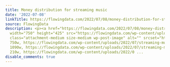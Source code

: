 ```yaml
---
title: Money distribution for streaming music
date: '2022-07-08'
linkTitle: https://flowingdata.com/2022/07/08/money-distribution-for-streaming-music/
source: FlowingData
description: <p><a href="https://flowingdata.com/2022/07/08/money-distribution-for-streaming-music/"><img
  width="750" height="425" src="https://flowingdata.com/wp-content/uploads/2022/07/streaming-music-money-750x425.png"
  class="attachment-medium size-medium wp-post-image" alt="" srcset="https://flowingdata.com/wp-content/uploads/2022/07/streaming-music-money-750x425.png
  750w, https://flowingdata.com/wp-content/uploads/2022/07/streaming-music-money-1090x617.png
  1090w, https://flowingdata.com/wp-content/uploads/2022/07/streaming-music-money-210x119.png
  210w, https://flowingdata.com/wp-content/uploads/2022/0 ...
disable_comments: true
---
```

<p><a href="https://flowingdata.com/2022/07/08/money-distribution-for-streaming-music/"><img width="750" height="425" src="https://flowingdata.com/wp-content/uploads/2022/07/streaming-music-money-750x425.png" class="attachment-medium size-medium wp-post-image" alt="" srcset="https://flowingdata.com/wp-content/uploads/2022/07/streaming-music-money-750x425.png 750w, https://flowingdata.com/wp-content/uploads/2022/07/streaming-music-money-1090x617.png 1090w, https://flowingdata.com/wp-content/uploads/2022/07/streaming-music-money-210x119.png 210w, https://flowingdata.com/wp-content/uploads/2022/0 ...